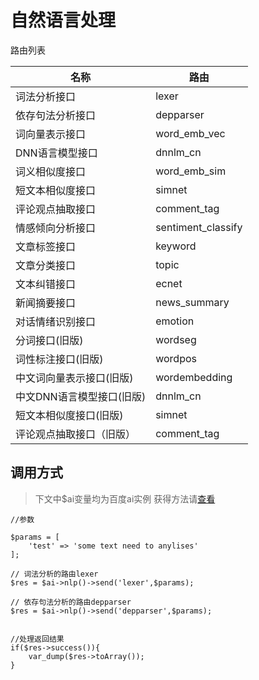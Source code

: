 # 自然语言处理

路由列表

| 名称                      | 路由               |
| ------------------------- | ------------------ |
| 词法分析接口              | lexer              |
| 依存句法分析接口          | depparser          |
| 词向量表示接口            | word_emb_vec       |
| DNN语言模型接口           | dnnlm_cn           |
| 词义相似度接口            | word_emb_sim       |
| 短文本相似度接口          | simnet             |
| 评论观点抽取接口          | comment_tag        |
| 情感倾向分析接口          | sentiment_classify |
| 文章标签接口              | keyword            |
| 文章分类接口              | topic              |
| 文本纠错接口              | ecnet              |
| 新闻摘要接口              | news_summary       |
| 对话情绪识别接口          | emotion            |
| 分词接口(旧版)            | wordseg            |
| 词性标注接口(旧版)        | wordpos            |
| 中文词向量表示接口(旧版)  | wordembedding      |
| 中文DNN语言模型接口(旧版) | dnnlm_cn           |
| 短文本相似度接口(旧版)    | simnet             |
| 评论观点抽取接口（旧版）  | comment_tag        |

## 调用方式

> 下文中$ai变量均为百度ai实例 获得方法请[查看](README.md)

~~~
//参数

$params = [
    'test' => 'some text need to anylises'
];

// 词法分析的路由lexer
$res = $ai->nlp()->send('lexer',$params);

// 依存句法分析的路由depparser
$res = $ai->nlp()->send('depparser',$params);


//处理返回结果
if($res->success()){
    var_dump($res->toArray());
}
~~~



~~~

~~~

